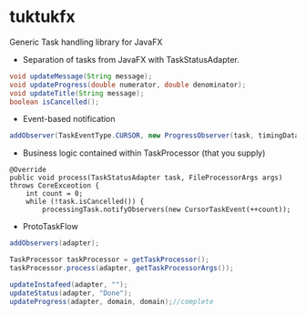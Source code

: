 # tuktukfx
Generic Task handling library for JavaFX

* Separation of tasks from JavaFX with TaskStatusAdapter.
```java
void updateMessage(String message);
void updateProgress(double numerator, double denominator);
void updateTitle(String message);
boolean isCancelled();
```
* Event-based notification
```java
addObserver(TaskEventType.CURSOR, new ProgressObserver(task, timingData));
```
* Business logic contained within TaskProcessor (that you supply)
```
@Override
public void process(TaskStatusAdapter task, FileProcessorArgs args) throws CoreExceotion {
	int count = 0;
	while (!task.isCancelled()) {
		processingTask.notifyObservers(new CursorTaskEvent(++count));
```
* ProtoTaskFlow
```java
addObservers(adapter);

TaskProcessor taskProcessor = getTaskProcessor();
taskProcessor.process(adapter, getTaskProcessorArgs());

updateInstafeed(adapter, "");
updateStatus(adapter, "Done");
updateProgress(adapter, domain, domain);//complete
```
